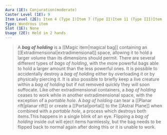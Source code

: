 ```yaml
---
Aura (1E): Conjuration(moderate)
Caster Level (1E): 9
Item Level (2E): Item 4 (Type I)Item 7 (Type II)Item 11 (Type III)Item 13 (Type IV)
Type: Wondrous item
Slot (1E): None
Usage (2E): Held in 2 hands
---
```


> A ***bag of holding*** is a [[Magic item|magical bag]] containing an [[Extradimensional|extradimensional]] space, allowing it to hold a larger volume than its dimensions should permit. There are several different types of *bags of holding*, with the more powerful bags able to hold a larger amount than the less powerful ones. It is possible to accidentally destroy a *bag of holding* either by overloading it or by physically piercing it. It is also possible to briefly keep a live creature within a *bag of holding* but if not removed quickly they will soon suffocate.
> Like other extradimensional containers, a *bag of holding* ceases to work while in another extradimensional space, with the exception of a *portable hole*. A *bag of holding* can tear a [[Planar rift|planar rift]] or create a [[Portal|portal]] to the [[Astral Plane]] when combined with a *portable hole*, a process which destroys both items.This happens in a single blink of an eye.
> Flipping a *bag of holding* inside out will eject items harmlessly, but the bag needs to be flipped back to normal again after doing this or it is unable to work.







